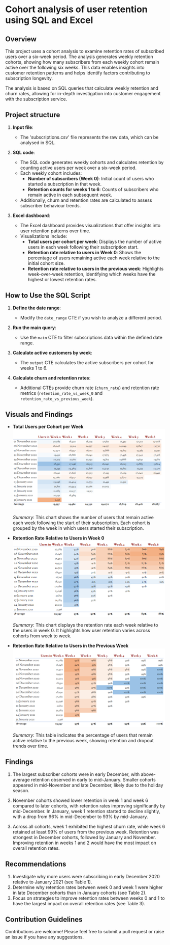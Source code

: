 # Cohort analysis of user retention using SQL and Excel

## Overview

This project uses a cohort analysis to examine retention rates of subscribed users over a six-week period. The analysis generates weekly retention cohorts, showing how many subscribers from each weekly cohort remain active over the following six weeks. This data enables insights into customer retention patterns and helps identify factors contributing to subscription longevity.

The analysis is based on SQL queries that calculate weekly retention and churn rates, allowing for in-depth investigation into customer engagement with the subscription service.

## Project structure
1. **Input file**:
   - The 'subscriptions.csv' file represents the raw data, which can be analysed in SQL.
   
2. **SQL code**:
   - The SQL code generates weekly cohorts and calculates retention by counting active users per week over a six-week period.
   - Each weekly cohort includes:
     - **Number of subscribers (Week 0)**: Initial count of users who started a subscription in that week.
     - **Retention counts for weeks 1 to 6**: Counts of subscribers who remain active in each subsequent week.
   - Additionally, churn and retention rates are calculated to assess subscriber behaviour trends.

3. **Excel dashboard**:
   - The Excel dashboard provides visualizations that offer insights into user retention patterns over time.
   - Visualizations include:
     - **Total users per cohort per week**: Displays the number of active users in each week following their subscription start.
     - **Retention rate relative to users in Week 0**: Shows the percentage of users remaining active each week relative to the initial cohort size.
     - **Retention rate relative to users in the previous week**: Highlights week-over-week retention, identifying which weeks have the highest or lowest retention rates.

## How to Use the SQL Script

1. **Define the date range**:
   - Modify the `date_range` CTE if you wish to analyze a different period.

2. **Run the main query**:
   - Use the `main` CTE to filter subscriptions data within the defined date range.
   
3. **Calculate active customers by week**:
   - The `output` CTE calculates the active subscribers per cohort for weeks 1 to 6.
   
4. **Calculate churn and retention rates**:
   - Additional CTEs provide churn rate (`churn_rate`) and retention rate metrics (`retention_rate_vs_week_0` and `retention_rate_vs_previous_week`).

## Visuals and Findings

- **Total Users per Cohort per Week**  
  ![Total Users per Cohort per Week](img/total_users_screenshot.png)
  
  *Summary*: This chart shows the number of users that remain active each week following the start of their subscription. Each cohort is grouped by the week in which users started their subscription.

- **Retention Rate Relative to Users in Week 0**  
  ![Retention Rate Relative to Users in Week 0](img/retention_rate_week_0_screenshot.png)
  
  *Summary*: This chart displays the retention rate each week relative to the users in week 0. It highlights how user retention varies across cohorts from week to week.

- **Retention Rate Relative to Users in the Previous Week**  
  ![Retention Rate Relative to Users in the Previous Week](img/retention_rate_previous_week_screenshot.png)
  
  *Summary*: This table indicates the percentage of users that remain active relative to the previous week, showing retention and dropout trends over time.

## Findings

1. The largest subscriber cohorts were in early December, with above-average retention observed in early to mid-January. Smaller cohorts appeared in mid-November and late December, likely due to the holiday season.

2. November cohorts showed lower retention in week 1 and week 6 compared to later cohorts, with retention rates improving significantly by mid-December. In January, week 1 retention started to decline slightly, with a drop from 96% in mid-December to 93% by mid-January.

3. Across all cohorts, week 1 exhibited the highest churn rate, while week 6 retained at least 99% of users from the previous week. Retention was strongest in December cohorts, followed by January and November. Improving retention in weeks 1 and 2 would have the most impact on overall retention rates.

## Recommendations

1. Investigate why more users were subscribing in early December 2020 relative to January 2021 (see Table 1).
2. Determine why retention rates between week 0 and week 1 were higher in late December cohorts than in January cohorts (see Table 2).
3. Focus on strategies to improve retention rates between weeks 0 and 1 to have the largest impact on overall retention rates (see Table 3).

## Contribution Guidelines

Contributions are welcome! Please feel free to submit a pull request or raise an issue if you have any suggestions.
